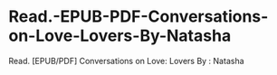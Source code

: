 # Read.-EPUB-PDF-Conversations-on-Love-Lovers-By-Natasha
Read. [EPUB/PDF] Conversations on Love: Lovers By : Natasha
